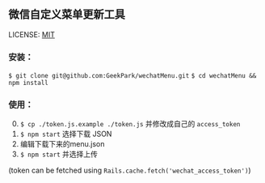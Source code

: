 微信自定义菜单更新工具
------
LICENSE: [MIT](http://opensource.org/licenses/MIT)

### 安装：
`$ git clone git@github.com:GeekPark/wechatMenu.git`
`$ cd wechatMenu && npm install`

### 使用：
0. `$ cp ./token.js.example ./token.js` 并修改成自己的 `access_token`
1. `$ npm start` 选择下载 JSON
2. 编辑下载下来的menu.json
3. `$ npm start` 并选择上传

(token can be fetched using `Rails.cache.fetch('wechat_access_token')`)

